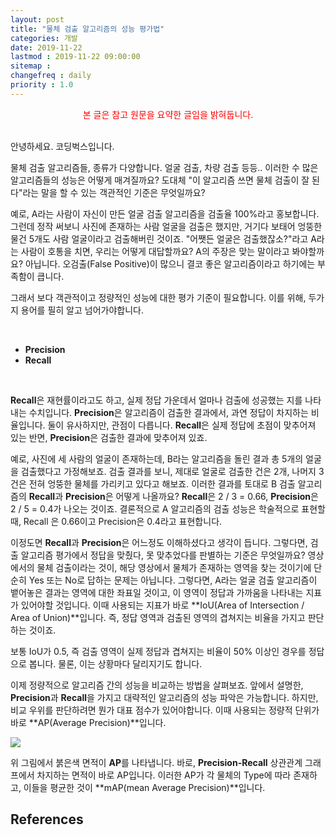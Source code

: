 ```yaml
---
layout: post
title: "물체 검출 알고리즘의 성능 평가법"
categories: 개발
date: 2019-11-22
lastmod : 2019-11-22 09:00:00
sitemap :
changefreq : daily
priority : 1.0
---
```


<center><span style="color:red">본 글은 참고 원문을 요약한 글임을 밝혀둡니다.</span></center>
<br>

안녕하세요. 코딩벅스입니다. 

물체 검출 알고리즘들, 종류가 다양합니다. 얼굴 검출, 차량 검출 등등.. 이러한 수 많은 알고리즘들의 성능은 어떻게 매겨질까요? 도대체 "이 알고리즘 쓰면 물체 검출이 잘 된다"라는 말을 할 수 있는 객관적인 기준은 무엇일까요?



 예로, A라는 사람이 자신이 만든 얼굴 검출 알고리즘을 검출율 100%라고 홍보합니다. 그런데 정작 써보니 사진에 존재하는 사람 얼굴을 검출은 했지만, 거기다 보태어 엉뚱한 물건 5개도 사람 얼굴이라고 검출해버린 것이죠. "어쨋든 얼굴은 검출했잖소?"라고 A라는 사람이 호통을 치면, 우리는 어떻게 대답할까요? A의 주장은 맞는 말이라고 봐야할까요? 아닙니다. 오검출(False Positive)이 많으니 결코 좋은 알고리즘이라고 하기에는 부족함이 큽니다. 



 그래서 보다 객관적이고 정량적인 성능에 대한 평가 기준이 필요합니다. 이를 위해, 두가지 용어를 필히 알고 넘어가야합니다. 

<br>

* **Precision**
* **Recall**

<br>

 **Recall**은 재현률이라고도 하고, 실제 정답 가운데서 얼마나 검출에 성공했는 지를 나타내는 수치입니다. **Precision**은 알고리즘이 검출한 결과에서, 과연 정답이 차지하는 비율입니다. 둘이 유사하지만, 관점이 다릅니다. **Recall**은 실제 정답에 초점이 맞추어져 있는 반면, **Precision**은 검출한 결과에 맞추어져 있죠. 

 예로, 사진에 세 사람의 얼굴이 존재하는데, B라는 알고리즘을 돌린 결과 총 5개의 얼굴을 검출했다고 가정해보죠. 검출 결과를 보니, 제대로 얼굴로 검출한 건은 2개, 나머지 3건은 전혀 엉뚱한 물체를 가리키고 있다고 해보죠. 이러한 결과를 토대로 B 검출 알고리즘의 **Recall**과 **Precision**은 어떻게 나올까요? **Recall**은 2 / 3 = 0.66, **Precision**은 2 / 5 = 0.4가 나오는 것이죠. 결론적으로 A 알고리즘의 검출 성능은 학술적으로 표현할 때, Recall 은 0.66이고 Precision은 0.4라고 표현합니다. 



 이정도면 **Recall**과 **Precision**은 어느정도 이해하셨다고 생각이 듭니다. 그렇다면, 검출 알고리즘 평가에서 정답을 맞췄다, 못 맞추었다를 판별하는 기준은 무엇일까요? 영상에서의 물체 검출이라는 것이, 해당 영상에서 물체가 존재하는 영역을 찾는 것이기에 단순히 Yes 또는 No로 답하는 문제는 아닙니다. 그렇다면, A라는 얼굴 검출 알고리즘이 뱉어놓은 결과는 영역에 대한 좌표일 것이고, 이 영역이 정답과 가까움을 나타내는 지표가 있어야할 것입니다. 이때 사용되는 지표가 바로 **IoU(Area of Intersection / Area of Union)**입니다. 즉, 정답 영역과 검출된 영역의 겹쳐지는 비율을 가지고 판단하는 것이죠. 



보통 IoU가 0.5, 즉 검출 영역이 실제 정답과 겹쳐지는 비율이 50% 이상인 경우를 정답으로 봅니다. 물론, 이는 상황마다 달리지기도 합니다. 

 이제 정량적으로 알고리즘 간의 성능을 비교하는 방법을 살펴보죠. 앞에서 설명한, **Precision**과 **Recall**을 가지고 대략적인 알고리즘의 성능 파악은 가능합니다. 하지만, 비교 우위를 판단하려면 뭔가 대표 점수가 있어야합니다. 이때 사용되는 정량적 단위가 바로 **AP(Average Precision)**입니다. 



![][2]



위 그림에서 붉은색 면적이 **AP**를 나타냅니다. 바로, **Precision-Recall** 상관관계 그래프에서 차지하는 면적이 바로 AP입니다. 이러한 AP가 각 물체의 Type에 따라 존재하고, 이들을 평균한 것이 **mAP(mean Average Precision)**입니다. 



## References

[1]: https://seongkyun.github.io/study/2019/03/25/face_detection/

[2]: https://t1.daumcdn.net/cfile/tistory/220E10365869F5CA34
[3]: https://bskyvision.com/465